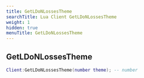 ```yaml
---
title: GetLDoNLossesTheme
searchTitle: Lua Client GetLDoNLossesTheme
weight: 1
hidden: true
menuTitle: GetLDoNLossesTheme
---
```

## GetLDoNLossesTheme
```lua
Client:GetLDoNLossesTheme(number theme); -- number
```